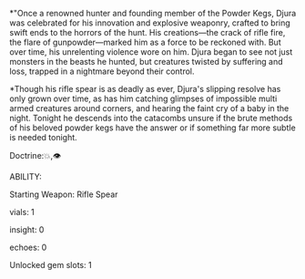 *"Once a renowned hunter and founding member of the Powder Kegs, Djura was celebrated for his innovation and explosive weaponry, crafted to bring swift ends to the horrors of the hunt. His creations—the crack of rifle fire, the flare of gunpowder—marked him as a force to be reckoned with. But over time, his unrelenting violence wore on him. Djura began to see not just monsters in the beasts he hunted, but creatures twisted by suffering and loss, trapped in a nightmare beyond their control.

*Though his rifle spear is as deadly as ever, Djura's slipping resolve has only grown over time, as has him catching glimpses of impossible multi armed creatures around corners, and hearing the faint cry of a baby in the night. Tonight he descends into the catacombs unsure if the brute methods of his beloved powder kegs have the answer or if something far more subtle is needed tonight.   

Doctrine:💥,👁

ABILITY: 
  

Starting Weapon: Rifle Spear

vials: 1

insight: 0

echoes: 0

Unlocked gem slots: 1


